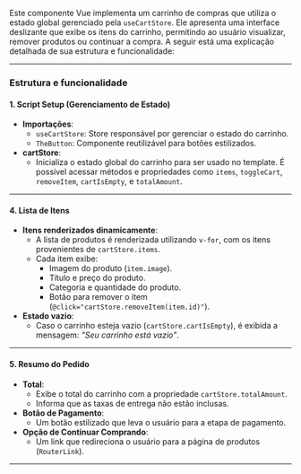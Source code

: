 Este componente Vue implementa um carrinho de compras que utiliza o estado global gerenciado pela `useCartStore`. Ele apresenta uma interface deslizante que exibe os itens do carrinho, permitindo ao usuário visualizar, remover produtos ou continuar a compra. A seguir está uma explicação detalhada de sua estrutura e funcionalidade:

---

### **Estrutura e funcionalidade**

#### **1. Script Setup (Gerenciamento de Estado)**

- **Importações**:
  - `useCartStore`: Store responsável por gerenciar o estado do carrinho.
  - `TheButton`: Componente reutilizável para botões estilizados.
- **cartStore**:
  - Inicializa o estado global do carrinho para ser usado no template. É possível acessar métodos e propriedades como `items`, `toggleCart`, `removeItem`, `cartIsEmpty`, e `totalAmount`.

---

#### **4. Lista de Itens**

- **Itens renderizados dinamicamente**:
  - A lista de produtos é renderizada utilizando `v-for`, com os itens provenientes de `cartStore.items`.
  - Cada item exibe:
    - Imagem do produto (`item.image`).
    - Título e preço do produto.
    - Categoria e quantidade do produto.
    - Botão para remover o item (`@click="cartStore.removeItem(item.id)"`).
- **Estado vazio**:
  - Caso o carrinho esteja vazio (`cartStore.cartIsEmpty`), é exibida a mensagem: _"Seu carrinho está vazio"_.

---

#### **5. Resumo do Pedido**

- **Total**:
  - Exibe o total do carrinho com a propriedade `cartStore.totalAmount`.
  - Informa que as taxas de entrega não estão inclusas.
- **Botão de Pagamento**:
  - Um botão estilizado que leva o usuário para a etapa de pagamento.
- **Opção de Continuar Comprando**:
  - Um link que redireciona o usuário para a página de produtos (`RouterLink`).

---
